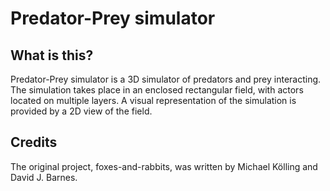 # Predator-Prey simulator
## What is this?
Predator-Prey simulator is a 3D simulator of predators and prey interacting. The simulation takes place in an enclosed 
rectangular field, with actors located on multiple layers. A visual representation of the simulation is provided by a 
2D view of the field.

## Credits
The original project, foxes-and-rabbits, was written by Michael Kölling and David J. Barnes.
